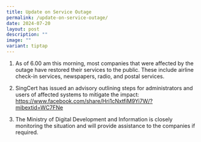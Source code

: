 ```yaml
---
title: Update on Service Outage
permalink: /update-on-service-outage/
date: 2024-07-20
layout: post
description: ""
image: ""
variant: tiptap
---
```

<ol data-tight="true" class="tight">
<li>
<p>As of 6.00 am this morning, most companies that were affected by the outage
have restored their services to the public. These include airline check-in
services, newspapers, radio, and postal services.</p>
<p></p>
</li>
<li>
<p>SingCert has issued an advisory outlining steps for administrators and
users of affected systems to mitigate the impact: <a href="https://www.facebook.com/share/Hri1cNxtfiM9Yi7W/?mibextid=WC7FNe" rel="noopener noreferrer nofollow" target="_blank">https://www.facebook.com/share/Hri1cNxtfiM9Yi7W/?mibextid=WC7FNe</a>
</p>
<p></p>
</li>
<li>
<p>The Ministry of Digital Development and Information is closely monitoring
the situation and will provide assistance to the companies if required.</p>
</li>
</ol>
<p></p>